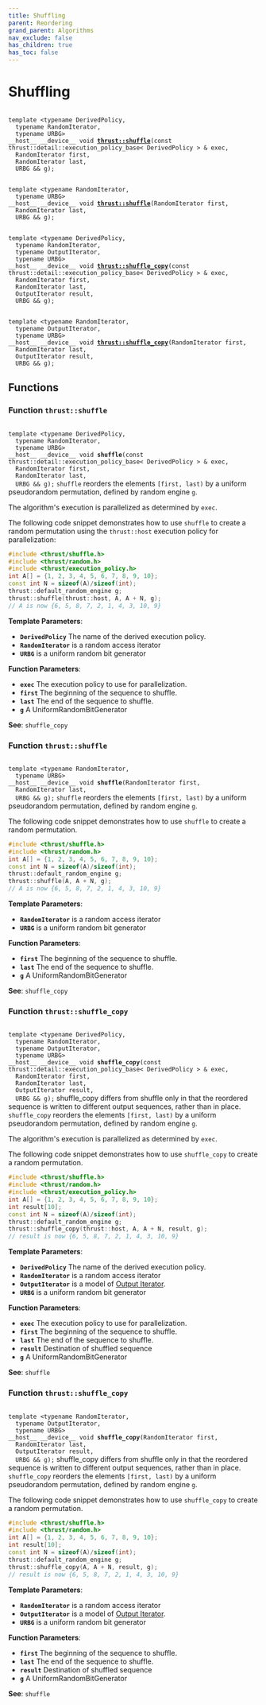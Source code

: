 ```yaml
---
title: Shuffling
parent: Reordering
grand_parent: Algorithms
nav_exclude: false
has_children: true
has_toc: false
---
```


# Shuffling

<code class="doxybook">
<span>template &lt;typename DerivedPolicy,</span>
<span>&nbsp;&nbsp;typename RandomIterator,</span>
<span>&nbsp;&nbsp;typename URBG&gt;</span>
<span>__host__ __device__ void </span><span><b><a href="{{ site.baseurl }}/api/groups/group__shuffling.html#function-shuffle">thrust::shuffle</a></b>(const thrust::detail::execution_policy_base< DerivedPolicy > & exec,</span>
<span>&nbsp;&nbsp;RandomIterator first,</span>
<span>&nbsp;&nbsp;RandomIterator last,</span>
<span>&nbsp;&nbsp;URBG && g);</span>
<br>
<span>template &lt;typename RandomIterator,</span>
<span>&nbsp;&nbsp;typename URBG&gt;</span>
<span>__host__ __device__ void </span><span><b><a href="{{ site.baseurl }}/api/groups/group__shuffling.html#function-shuffle">thrust::shuffle</a></b>(RandomIterator first,</span>
<span>&nbsp;&nbsp;RandomIterator last,</span>
<span>&nbsp;&nbsp;URBG && g);</span>
<br>
<span>template &lt;typename DerivedPolicy,</span>
<span>&nbsp;&nbsp;typename RandomIterator,</span>
<span>&nbsp;&nbsp;typename OutputIterator,</span>
<span>&nbsp;&nbsp;typename URBG&gt;</span>
<span>__host__ __device__ void </span><span><b><a href="{{ site.baseurl }}/api/groups/group__shuffling.html#function-shuffle-copy">thrust::shuffle&#95;copy</a></b>(const thrust::detail::execution_policy_base< DerivedPolicy > & exec,</span>
<span>&nbsp;&nbsp;RandomIterator first,</span>
<span>&nbsp;&nbsp;RandomIterator last,</span>
<span>&nbsp;&nbsp;OutputIterator result,</span>
<span>&nbsp;&nbsp;URBG && g);</span>
<br>
<span>template &lt;typename RandomIterator,</span>
<span>&nbsp;&nbsp;typename OutputIterator,</span>
<span>&nbsp;&nbsp;typename URBG&gt;</span>
<span>__host__ __device__ void </span><span><b><a href="{{ site.baseurl }}/api/groups/group__shuffling.html#function-shuffle-copy">thrust::shuffle&#95;copy</a></b>(RandomIterator first,</span>
<span>&nbsp;&nbsp;RandomIterator last,</span>
<span>&nbsp;&nbsp;OutputIterator result,</span>
<span>&nbsp;&nbsp;URBG && g);</span>
</code>

## Functions

<h3 id="function-shuffle">
Function <code>thrust::shuffle</code>
</h3>

<code class="doxybook">
<span>template &lt;typename DerivedPolicy,</span>
<span>&nbsp;&nbsp;typename RandomIterator,</span>
<span>&nbsp;&nbsp;typename URBG&gt;</span>
<span>__host__ __device__ void </span><span><b>shuffle</b>(const thrust::detail::execution_policy_base< DerivedPolicy > & exec,</span>
<span>&nbsp;&nbsp;RandomIterator first,</span>
<span>&nbsp;&nbsp;RandomIterator last,</span>
<span>&nbsp;&nbsp;URBG && g);</span></code>
<code>shuffle</code> reorders the elements <code>[first, last)</code> by a uniform pseudorandom permutation, defined by random engine <code>g</code>.

The algorithm's execution is parallelized as determined by <code>exec</code>.


The following code snippet demonstrates how to use <code>shuffle</code> to create a random permutation using the <code>thrust::host</code> execution policy for parallelization:



```cpp
#include <thrust/shuffle.h>
#include <thrust/random.h>
#include <thrust/execution_policy.h>
int A[] = {1, 2, 3, 4, 5, 6, 7, 8, 9, 10};
const int N = sizeof(A)/sizeof(int);
thrust::default_random_engine g;
thrust::shuffle(thrust::host, A, A + N, g);
// A is now {6, 5, 8, 7, 2, 1, 4, 3, 10, 9}
```

**Template Parameters**:
* **`DerivedPolicy`** The name of the derived execution policy. 
* **`RandomIterator`** is a random access iterator 
* **`URBG`** is a uniform random bit generator

**Function Parameters**:
* **`exec`** The execution policy to use for parallelization. 
* **`first`** The beginning of the sequence to shuffle. 
* **`last`** The end of the sequence to shuffle. 
* **`g`** A UniformRandomBitGenerator

**See**:
<code>shuffle&#95;copy</code>

<h3 id="function-shuffle">
Function <code>thrust::shuffle</code>
</h3>

<code class="doxybook">
<span>template &lt;typename RandomIterator,</span>
<span>&nbsp;&nbsp;typename URBG&gt;</span>
<span>__host__ __device__ void </span><span><b>shuffle</b>(RandomIterator first,</span>
<span>&nbsp;&nbsp;RandomIterator last,</span>
<span>&nbsp;&nbsp;URBG && g);</span></code>
<code>shuffle</code> reorders the elements <code>[first, last)</code> by a uniform pseudorandom permutation, defined by random engine <code>g</code>.


The following code snippet demonstrates how to use <code>shuffle</code> to create a random permutation.



```cpp
#include <thrust/shuffle.h>
#include <thrust/random.h>
int A[] = {1, 2, 3, 4, 5, 6, 7, 8, 9, 10};
const int N = sizeof(A)/sizeof(int);
thrust::default_random_engine g;
thrust::shuffle(A, A + N, g);
// A is now {6, 5, 8, 7, 2, 1, 4, 3, 10, 9}
```

**Template Parameters**:
* **`RandomIterator`** is a random access iterator 
* **`URBG`** is a uniform random bit generator

**Function Parameters**:
* **`first`** The beginning of the sequence to shuffle. 
* **`last`** The end of the sequence to shuffle. 
* **`g`** A UniformRandomBitGenerator

**See**:
<code>shuffle&#95;copy</code>

<h3 id="function-shuffle-copy">
Function <code>thrust::shuffle&#95;copy</code>
</h3>

<code class="doxybook">
<span>template &lt;typename DerivedPolicy,</span>
<span>&nbsp;&nbsp;typename RandomIterator,</span>
<span>&nbsp;&nbsp;typename OutputIterator,</span>
<span>&nbsp;&nbsp;typename URBG&gt;</span>
<span>__host__ __device__ void </span><span><b>shuffle_copy</b>(const thrust::detail::execution_policy_base< DerivedPolicy > & exec,</span>
<span>&nbsp;&nbsp;RandomIterator first,</span>
<span>&nbsp;&nbsp;RandomIterator last,</span>
<span>&nbsp;&nbsp;OutputIterator result,</span>
<span>&nbsp;&nbsp;URBG && g);</span></code>
shuffle_copy differs from shuffle only in that the reordered sequence is written to different output sequences, rather than in place. <code>shuffle&#95;copy</code> reorders the elements <code>[first, last)</code> by a uniform pseudorandom permutation, defined by random engine <code>g</code>.

The algorithm's execution is parallelized as determined by <code>exec</code>.


The following code snippet demonstrates how to use <code>shuffle&#95;copy</code> to create a random permutation.



```cpp
#include <thrust/shuffle.h>
#include <thrust/random.h>
#include <thrust/execution_policy.h>
int A[] = {1, 2, 3, 4, 5, 6, 7, 8, 9, 10};
int result[10];
const int N = sizeof(A)/sizeof(int);
thrust::default_random_engine g;
thrust::shuffle_copy(thrust::host, A, A + N, result, g);
// result is now {6, 5, 8, 7, 2, 1, 4, 3, 10, 9}
```

**Template Parameters**:
* **`DerivedPolicy`** The name of the derived execution policy. 
* **`RandomIterator`** is a random access iterator 
* **`OutputIterator`** is a model of <a href="https://en.cppreference.com/w/cpp/iterator/output_iterator">Output Iterator</a>. 
* **`URBG`** is a uniform random bit generator

**Function Parameters**:
* **`exec`** The execution policy to use for parallelization. 
* **`first`** The beginning of the sequence to shuffle. 
* **`last`** The end of the sequence to shuffle. 
* **`result`** Destination of shuffled sequence 
* **`g`** A UniformRandomBitGenerator

**See**:
<code>shuffle</code>

<h3 id="function-shuffle-copy">
Function <code>thrust::shuffle&#95;copy</code>
</h3>

<code class="doxybook">
<span>template &lt;typename RandomIterator,</span>
<span>&nbsp;&nbsp;typename OutputIterator,</span>
<span>&nbsp;&nbsp;typename URBG&gt;</span>
<span>__host__ __device__ void </span><span><b>shuffle_copy</b>(RandomIterator first,</span>
<span>&nbsp;&nbsp;RandomIterator last,</span>
<span>&nbsp;&nbsp;OutputIterator result,</span>
<span>&nbsp;&nbsp;URBG && g);</span></code>
shuffle_copy differs from shuffle only in that the reordered sequence is written to different output sequences, rather than in place. <code>shuffle&#95;copy</code> reorders the elements <code>[first, last)</code> by a uniform pseudorandom permutation, defined by random engine <code>g</code>.


The following code snippet demonstrates how to use <code>shuffle&#95;copy</code> to create a random permutation.



```cpp
#include <thrust/shuffle.h>
#include <thrust/random.h>
int A[] = {1, 2, 3, 4, 5, 6, 7, 8, 9, 10};
int result[10];
const int N = sizeof(A)/sizeof(int);
thrust::default_random_engine g;
thrust::shuffle_copy(A, A + N, result, g);
// result is now {6, 5, 8, 7, 2, 1, 4, 3, 10, 9}
```

**Template Parameters**:
* **`RandomIterator`** is a random access iterator 
* **`OutputIterator`** is a model of <a href="https://en.cppreference.com/w/cpp/iterator/output_iterator">Output Iterator</a>. 
* **`URBG`** is a uniform random bit generator

**Function Parameters**:
* **`first`** The beginning of the sequence to shuffle. 
* **`last`** The end of the sequence to shuffle. 
* **`result`** Destination of shuffled sequence 
* **`g`** A UniformRandomBitGenerator

**See**:
<code>shuffle</code>


